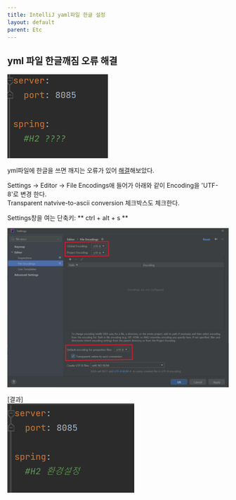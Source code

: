 ```yaml
---
title: IntelliJ yaml파일 한글 설정
layout: default
parent: Etc
---
```



## yml 파일 한글깨짐 오류 해결   

![intellij-yaml2](/assets/images/intellij-yaml2.png)   

yml파일에 한글을 쓰면 깨지는 오류가 있어 [해결]해보았다.


Settings → Editor → File Encodings애 들어가 아래와 같이 Encoding을 'UTF-8'로 변경 한다.   
Transparent natvive-to-ascii conversion 체크박스도 체크한다.   


Settings창을 여는 단축키: ** ctrl + alt + s **

![intellij-yaml1](/assets/images/intellij-yaml1.png)

[결과]   
![intellij-yaml3](/assets/images/intellij-yaml3.png)

[해결]: https://www.lesstif.com/java/intellij-file-console-encoding-121012310.html "인텔리제이 yaml파일 한글깨짐 현상 해결"